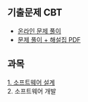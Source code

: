 ## 기출문제 CBT
- [온라인 문제 풀이](https://q.fran.kr/%EC%8B%9C%ED%97%98/%EC%A0%95%EB%B3%B4%EC%B2%98%EB%A6%AC%EA%B8%B0%EC%82%AC)
- [문제 풀이 + 해설집 PDF](https://www.comcbt.com/xe/iz)

## 과목
[1. 소프트웨어 설계](https://github.com/conf312/concept-description/blob/master/certificate/plan.md)   
2. 소프트웨어 개발
